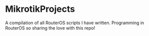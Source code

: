 # MikrotikProjects
A compilation of all RouterOS scripts I have written. Programming in RouterOS so sharing the love with this repo!
